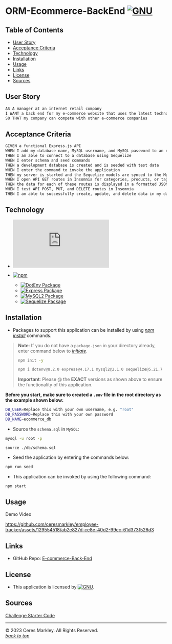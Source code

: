 # ORM-Ecommerce-BackEnd [![GNU](https://img.shields.io/static/v1.svg?label=📃%20License&message=GNU&color=important)](./LICENSE)

## Table of Contents

* [User Story](#user-story)
* [Acceptance Criteria](#acceptance-criteria)
* [Technology](#technology)
* [Installation](#installation)
* [Usage](#usage)
* [Links](#links)
* [License](#license)
* [Sources](#sources)

## User Story

```md
AS A manager at an internet retail company
I WANT a back end for my e-commerce website that uses the latest technologies
SO THAT my company can compete with other e-commerce companies
```

## Acceptance Criteria

```md
GIVEN a functional Express.js API
WHEN I add my database name, MySQL username, and MySQL password to an environment variable file
THEN I am able to connect to a database using Sequelize
WHEN I enter schema and seed commands
THEN a development database is created and is seeded with test data
WHEN I enter the command to invoke the application
THEN my server is started and the Sequelize models are synced to the MySQL database
WHEN I open API GET routes in Insomnia for categories, products, or tags
THEN the data for each of these routes is displayed in a formatted JSON
WHEN I test API POST, PUT, and DELETE routes in Insomnia
THEN I am able to successfully create, update, and delete data in my database
```

## Technology

* [![Node.js](https://img.shields.io/badge/Node.js®-v20.4.0-blue?logo=node.js)](https://nodejs.org/en)

* [![npm](https://img.shields.io/badge/npm-v9.8.0-blue?logo=npm)](https://docs.npmjs.com/cli/v9/)
  * [![DotEnv Package](https://img.shields.io/badge/DotEnv-8.2.0-green?logo=dotenv)](https://www.npmjs.com/package/dotenv)
  * [![Express Package](https://img.shields.io/badge/Express-4.17.1-green?logo=express)](https://www.npmjs.com/package/express)
  * [![MySQL2 Package](https://img.shields.io/badge/MySQL2-2.1.0-green?logo=mysql)](https://www.npmjs.com/package/https://www.npmjs.com/package/mysql2)
  * [![Sequelize Package](https://img.shields.io/badge/sequelize-5.21.7-green?logo=sequelize)](https://www.npmjs.com/package/https://www.npmjs.com/package/sequelize)


## Installation

* Packages to support this application can be installed by using [*npm install*](https://docs.npmjs.com/cli/v9/commands/npm-install) commands.

> **Note**: If you do not have a `package.json` in your directory already, enter command below to [*initiate*](https://docs.npmjs.com/cli/v9/commands/npm-init).
>
>```bash
>npm init -y
>```
>
>```bash
>npm i dotenv@8.2.0 express@4.17.1 mysql2@2.1.0 sequelize@5.21.7
>```
>
> **Important**: Please @ the **EXACT** versions as shown above to ensure the functionality of this application.

**Before you start, make sure to created a *`.env`* file in the root directory as the example shown below:**

```bash
DB_USER=Replace this with your own username, e.g. "root"
DB_PASSWORD=Replace this with your own password
DB_NAME=ecommerce_db
```

* Source the `schema.sql` in `MySQL`:

```bash
mysql -u root -p
```

```mysql
source ./db/schema.sql
```

* Seed the application by entering the commands below:

```bash
npm run seed
```

* This application can be invoked by using the following command:

```bash
npm start
```

## Usage
Demo Video   

https://github.com/ceresmarkley/employee-tracker/assets/129554518/ab2e827d-ce8e-40d2-99ec-61d373f526d3

## Links

* GitHub Repo: [E-commerce-Back-End](https://github.com/ceresmarkley/ORM-Ecommerce-Back-End)


## License

* This application is licensed by [![GNU](https://img.shields.io/static/v1.svg?label=📃%20License&message=GNU&color=important)](./LICENSE).


## Sources 

[Challenge Starter Code](https://github.com/coding-boot-camp/fantastic-umbrella)

--- 

© 2023 Ceres Markley. All Rights Reserved.   
[*back to top*](#table-of-contents)

